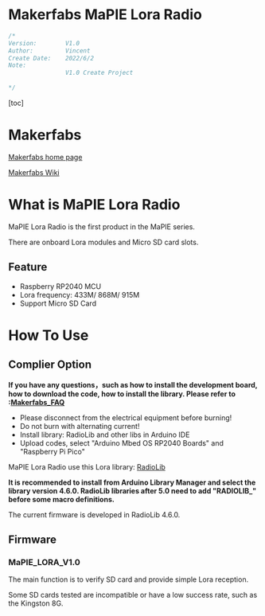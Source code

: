 # Makerfabs MaPIE Lora Radio



```c++
/*
Version:		V1.0
Author:			Vincent
Create Date:	2022/6/2
Note:
				V1.0 Create Project
			
*/
```

[toc]

# Makerfabs

[Makerfabs home page](https://www.makerfabs.com/)

[Makerfabs Wiki](https://makerfabs.com/wiki/index.php?title=Main_Page)



# What is MaPIE Lora Radio

MaPIE Lora Radio is the first product in the MaPIE series.

There are onboard Lora modules and Micro SD card slots.

## Feature

- Raspberry RP2040 MCU
- Lora frequency: 433M/ 868M/ 915M
- Support Micro SD Card



# How To Use

## Complier Option

**If you have any questions，such as how to install the development board, how to download the code, how to install the library. Please refer to :[Makerfabs_FAQ](https://github.com/Makerfabs/Makerfabs_FAQ)**

- Please disconnect from the electrical equipment before burning!
- Do not burn with alternating current!
- Install library: RadioLib and other libs in Arduino IDE
- Upload codes, select "Arduino Mbed OS RP2040 Boards" and "Raspberry Pi Pico"

MaPIE Lora Radio use this Lora library: [RadioLib](https://github.com/jgromes/RadioLib)

**It is recommended to install from Arduino Library Manager and select the library version 4.6.0. RadioLib libraries after 5.0 need to add "RADIOLIB_" before some macro definitions.**

The current firmware is developed in RadioLib 4.6.0.



## Firmware

### MaPIE_LORA_V1.0 

The main function is to verify SD card and provide simple Lora reception.

Some SD cards tested are incompatible or have a low success rate, such as the Kingston 8G.